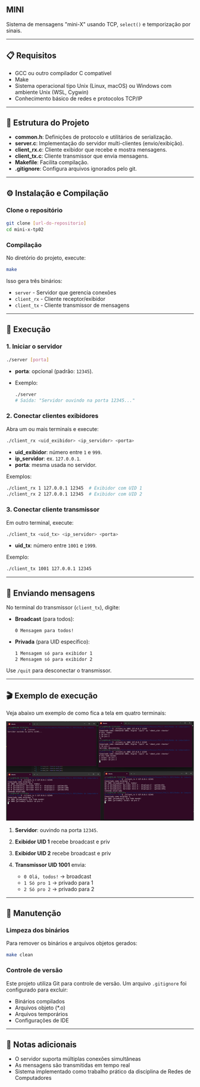 ## MINI 

Sistema de mensagens "mini-X" usando TCP, `select()` e temporização por sinais.

---

## 📋 Requisitos

* GCC ou outro compilador C compatível
* Make
* Sistema operacional tipo Unix (Linux, macOS) ou Windows com ambiente Unix (WSL, Cygwin)
* Conhecimento básico de redes e protocolos TCP/IP

---

## 📁 Estrutura do Projeto

* **common.h**: Definições de protocolo e utilitários de serialização.
* **server.c**: Implementação do servidor multi-clientes (envio/exibição).
* **client\_rx.c**: Cliente exibidor que recebe e mostra mensagens.
* **client\_tx.c**: Cliente transmissor que envia mensagens.
* **Makefile**: Facilita compilação.
* **.gitignore**: Configura arquivos ignorados pelo git.

---

## ⚙️ Instalação e Compilação

### Clone o repositório

```bash
git clone [url-do-repositorio]
cd mini-x-tp02
```

### Compilação

No diretório do projeto, execute:

```bash
make
```

Isso gera três binários:

* `server` - Servidor que gerencia conexões
* `client_rx` - Cliente receptor/exibidor
* `client_tx` - Cliente transmissor de mensagens

---

## 🚀 Execução

### 1. Iniciar o servidor

```bash
./server [porta]
```

* **porta**: opcional (padrão: `12345`).
* Exemplo:

  ```bash
  ./server
  # Saída: "Servidor ouvindo na porta 12345..."
  ```

### 2. Conectar clientes exibidores

Abra um ou mais terminais e execute:

```bash
./client_rx <uid_exibidor> <ip_servidor> <porta>
```

* **uid\_exibidor**: número entre `1` e `999`.
* **ip\_servidor**: ex. `127.0.0.1`.
* **porta**: mesma usada no servidor.

Exemplos:

```bash
./client_rx 1 127.0.0.1 12345  # Exibidor com UID 1
./client_rx 2 127.0.0.1 12345  # Exibidor com UID 2
```

### 3. Conectar cliente transmissor

Em outro terminal, execute:

```bash
./client_tx <uid_tx> <ip_servidor> <porta>
```

* **uid\_tx**: número entre `1001` e `1999`.

Exemplo:

```bash
./client_tx 1001 127.0.0.1 12345
```

---

## 💬 Enviando mensagens

No terminal do transmissor (`client_tx`), digite:

* **Broadcast** (para todos):

  ```text
  0 Mensagem para todos!
  ```

* **Privada** (para UID específico):

  ```text
  1 Mensagem só para exibidor 1
  2 Mensagem só para exibidor 2
  ```

Use `/quit` para desconectar o transmissor.

---

## 🎬 Exemplo de execução

Veja abaixo um exemplo de como fica a tela em quatro terminais:

![Exemplo de execução](./exemplo.png)

1. **Servidor**: ouvindo na porta `12345`.
2. **Exibidor UID 1** recebe broadcast e priv
3. **Exibidor UID 2** recebe broadcast e priv
4. **Transmissor UID 1001** envia:

   * `0 Olá, todos!`  → broadcast
   * `1 Só pro 1`     → privado para 1
   * `2 Só pro 2`     → privado para 2

---

## 🧹 Manutenção

### Limpeza dos binários

Para remover os binários e arquivos objetos gerados:

```bash
make clean
```

### Controle de versão

Este projeto utiliza Git para controle de versão. Um arquivo `.gitignore` foi configurado para excluir:
- Binários compilados
- Arquivos objeto (*.o)
- Arquivos temporários
- Configurações de IDE

---

## 📝 Notas adicionais

- O servidor suporta múltiplas conexões simultâneas
- As mensagens são transmitidas em tempo real
- Sistema implementado como trabalho prático da disciplina de Redes de Computadores


